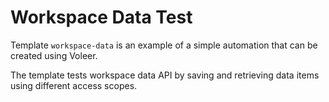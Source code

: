 # Workspace Data Test

Template `workspace-data` is an example of a simple automation that can be created using Voleer.

The template tests workspace data API by saving and retrieving data items using different access scopes.

